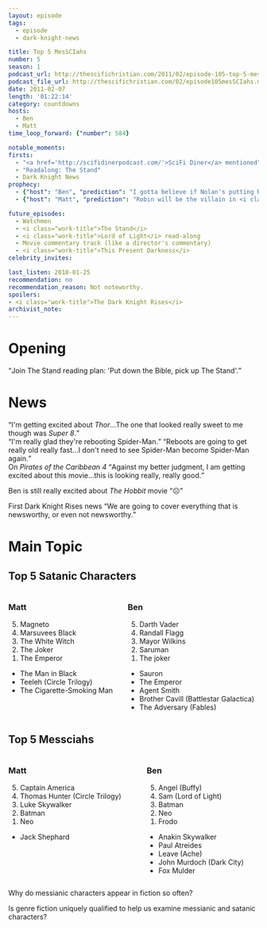 ```yaml
---
layout: episode
tags:
  - episode
  - dark-knight-news

title: Top 5 MesSCIahs
number: 5
season: 1
podcast_url: http://thescifichristian.com/2011/02/episode-105-top-5-messciahs/
podcast_file_url: http://thescifichristian.com/02/episode105mesSCIahs.mp3
date: 2011-02-07
length: '01:22:14'
category: countdowns
hosts:
  - Ben
  - Matt
time_loop_forward: {"number": 584}

notable_moments:
firsts: 
  - "<a href='http://scifidinerpodcast.com/'>SciFi Diner</a> mentioned"
  - "Readalong: The Stand"
  - Dark Knight News
prophecy: 
  - {"host": "Ben", "prediction": "I gotta believe if Nolan's putting Robin in the series, he has a really good way of doing it.", "veracity": true, "comments": "Don't remember if Ben liked the Robin reveal, but I think it worked."}
  - {"host": "Matt", "prediction": "Robin will be the villain in <i class='work-title'>The Dark Knight Rises</i>", "veracity": false, "comments": ""}

future_episodes: 
  - Watchmen
  - <i class="work-title">The Stand</i>
  - <i class="work-title">Lord of Light</i> read-along
  - Movie commentary track (like a director's commentary)
  - <i class="work-title">This Present Darkness</i>
celebrity_invites: 

last_listen: 2018-01-25
recommendation: no
recommendation_reason: Not noteworthy.
spoilers:
- <i class="work-title">The Dark Knight Rises</i>
archivist_note: 
---
```

# Opening
<div class="quote">
<q class="matt">Join The Stand reading plan: 'Put down the Bible, pick up The Stand'.</q>
</div>

# News
<div class="quote">
<q class="ben">I'm getting excited about <i class="work-title">Thor</i>...The one that looked really sweet to me though was <i class="work-title">Super 8</i>.</q>
</div>

<div class="quote">
<q class="ben">I'm really glad they're rebooting Spider-Man.</q>
<q class="matt">Reboots are going to get really old really fast...I don't need to see Spider-Man become Spider-Man again.</q>
</div>

<div class="quote">
  <span class="quote-context is-size-6">On <i class="work-title">Pirates of the Caribbean 4</i></span>
  <q class="ben">Against my better judgment, I am getting excited about this movie...this is looking really, really good.</q>
</div>

Ben is still really excited about <i class="work-title">The Hobbit</i> movie <q class="archivist">☹️</q>

First Dark Knight Rises news <q class="ben inline">We are going to cover everything that is newsworthy, or even not newsworthy.</q>

# Main Topic
<div class="top-five">
  <h2 class="has-text-centered">Top 5 Satanic Characters</h2>
  <div class="columns">
    <div class="column matt">
      <h3>Matt</h3>
      <ol reversed>
        <li>Magneto
        <li>Marsuvees Black
        <li>The White Witch 
        <li>The Joker
        <li>The Emperor 
      </ol>
      <ul class="runner-ups">
        <li>The Man in Black
        <li>Teeleh (Circle Trilogy)
        <li>The Cigarette-Smoking Man
      </ul>
    </div>
    <div class="column ben">
      <h3>Ben</h3>
      <ol reversed>
        <li>Darth Vader
        <li>Randall Flagg
        <li>Mayor Wilkins
        <li>Saruman
        <li>The joker
      </ol>
      <ul class="runner-ups">
        <li>Sauron
        <li>The Emperor
        <li>Agent Smith
        <li>Brother Cavill (Battlestar Galactica)
        <li>The Adversary (Fables)
      </ul>
    </div>
  </div>
</div>

<div class="top-five">
  <h2 class="has-text-centered">Top 5 Messciahs</h2>
  <div class="columns">
    <div class="column matt">
      <h3>Matt</h3>
      <ol reversed>
        <li>Captain America
        <li>Thomas Hunter (Circle Trilogy)
        <li>Luke Skywalker
        <li>Batman
        <li>Neo
      </ol>
      <ul class="runner-ups">
        <li>Jack Shephard
      </ul>
    </div>
    <div class="column ben">
      <h3>Ben</h3>
      <ol reversed>
        <li>Angel (Buffy)
        <li>Sam (Lord of Light)
        <li>Batman
        <li>Neo
        <li>Frodo
      </ol>
      <ul class="runner-ups">
        <li>Anakin Skywalker
        <li>Paul Atreides
        <li>Leave (Ache)
        <li>John Murdoch (Dark City)
        <li>Fox Mulder
      </ul>
    </div>
  </div>
</div>

Why do messianic characters appear in fiction so often? 

Is genre fiction uniquely qualified to help us examine messianic and satanic characters? 